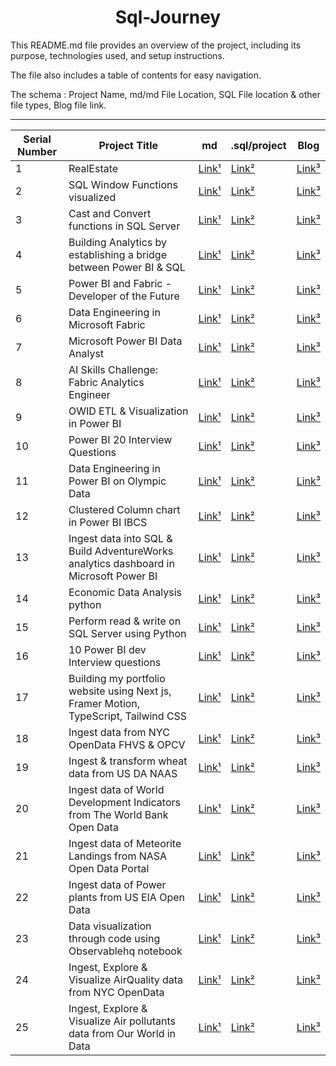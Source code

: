 <h1 style="text-align: center;">Sql-Journey</h1>

This README.md file provides an overview of the project, including its purpose, technologies used, and setup instructions. 

The file also includes a table of contents for easy navigation.

The schema : Project Name, md/md File Location, SQL File location & other file types, Blog file link.
<!-- 

| no | title | [Link¹](<>) | [Link²](<>) | [Link³](<>) |

 -->

---

| Serial Number | Project Title |md | .sql/project | Blog |
| --- | --- | --- | --- | --- |
| 1 | RealEstate | [Link¹](<>) | [Link²](<sql/RealEstate_Db_Desi_SQLQuery.sql>) | [Link³](<https://dheerajy1.hashnode.dev/database-design-project-for-real-estate>) |
| 2 | SQL Window Functions visualized | [Link¹](<>) | [Link²](<sql/windowfun.sql>) | [Link³](<https://dheerajy1.hashnode.dev/sql-window-functions-visualized>) |
| 3 | Cast and Convert functions in SQL Server | [Link¹](<md/3castnconvert.md>) | [Link²](<sql/castandconvert.sql>) | [Link³](<>) |
| 4 | Building Analytics by establishing a bridge between Power BI & SQL | [Link¹](<md/4bridgePowerBI&SQL.md>) | [Link²](<sql/chocolatesdbsqlfile.sql>) | [Link³](<https://dheerajy1.hashnode.dev/building-analytics-by-establishing-a-bridge-between-power-bi-sql>) |
| 5 | Power BI and Fabric - Developer of the Future | [Link¹](<md/5PowerBI&FabricDeveloper.md>) | [Link²](<>) | [Link³](<https://dheerajy1.hashnode.dev/power-bi-and-fabric-developer-of-the-future>) |
| 6 | Data Engineering in Microsoft Fabric | [Link¹](<md/6DataEngineeringinMSfabric.md>) | [Link²](<>) | [Link³](<https://dheerajy1.hashnode.dev/data-engineering-in-microsoft-fabric>) |
| 7 | Microsoft Power BI Data Analyst | [Link¹](<md/7MicrosoftPowerBIDatAnalyst.md>) | [Link²](<>) | [Link³](<https://dheerajy1.hashnode.dev/learning-microsoft-power-bi-data-analyst-course>) |
| 8 | AI Skills Challenge: Fabric Analytics Engineer | [Link¹](<md/8AISkillsChallengeFabricAnalyticsEngineer.md>) | [Link²](<>) | [Link³](<https://dheerajy1.hashnode.dev/ai-skills-challenge-fabric-analytics-engineer>) |
| 9 | OWID ETL  & Visualization in Power BI | [Link¹](<md/9OWIDETL&VisualizationinPowerBI.md>) | [Link²](<sql/Ourworldindataenergyconsmpbyworld.pbix>) | [Link³](<https://dheerajy1.hashnode.dev/owid-etl-visualization-in-power-bi>) |
| 10 | Power BI 20 Interview Questions | [Link¹](<md/10PowerBI20InterviewQuestions.md>) | [Link²](<>) | [Link³](<https://dheerajy1.hashnode.dev/power-bi-20-interview-questions>) |
| 11 | Data Engineering in Power BI on Olympic Data | [Link¹](<md/11DataEngineeringinPowerBIonOlympicData.md>) | [Link²](<>) | [Link³](<https://dheerajy1.hashnode.dev/data-engineering-in-power-bi-on-olympic-data>) |
| 12 | Clustered Column chart in Power BI IBCS | [Link¹](<md/12ClusteredColumnchartIBCS.md>) | [Link²](<>) | [Link³](<https://dheerajy1.hashnode.dev/clustered-column-chart-in-power-bi-ibcs>) |
| 13 | Ingest data into SQL & Build AdventureWorks analytics dashboard in Microsoft Power BI | [Link¹](<md/13Ingest data into SQL & Build AdventureWorks analytics.md>) | [Link²](<sql/AdventureWorks Dashboard MA PBI.sql>) | [Link³](<https://dheerajy1.hashnode.dev/ingest-data-into-sql-build-adventureworks-analytics-dashboard-in-microsoft-power-bi>) |
| 14 | Economic Data Analysis python | [Link¹](<md/14 Economic Data Analysis python.md>) | [Link²](<>) | [Link³](<https://dheerajy1.hashnode.dev/economic-data-analysis-project-with-python-pandas>) |
| 15 | Perform read & write on SQL Server using Python | [Link¹](<md/15-Perform-read-&-write-on-SQL-Server-using-Python.md>) | [Link²](<>) | [Link³](<https://dheerajy1.hashnode.dev/perform-read-write-on-sql-server-using-python>) |
| 16 | 10 Power BI dev Interview questions | [Link¹](<md/16-10-Power-BI-dev-Interview-questions.md>) | [Link²](<>) | [Link³](<https://dheerajy1.hashnode.dev/10-power-bi-dev-interview-questions>) |
| 17 | Building my portfolio website using Next js, Framer Motion, TypeScript, Tailwind CSS | [Link¹](<md/17-Building-my-portfolio-website-using-Next-js-Framer-Motion-TypeScript-Tailwind-CSS.md>) | [Link²](<project/dheeraj-portfolio-website>) | [Link³](<https://dheerajy1.hashnode.dev/building-my-portfolio-website-using-next-js-framer-motion-typescript-tailwind-css>) |
| 18 | Ingest data from NYC OpenData FHVS  & OPCV | [Link¹](<md/18-Ingest-data-from-NYC-OpenData-FHVS-&-OPCV.md>) | [Link²](<>) | [Link³](<https://dheerajy1.hashnode.dev/ingest-data-from-nyc-opendata-fhvs-opcv>) |
| 19 | Ingest & transform wheat data from US DA NAAS | [Link¹](<md/19-Ingest-&-transform-wheat-data-from-US-DA-NAAS.md>) | [Link²](<>) | [Link³](<https://dheerajy1.hashnode.dev/ingest-transform-wheat-data-from-us-da-naas>) |
| 20 | Ingest data of World Development Indicators from The World Bank Open Data | [Link¹](<md/20-Ingest-data-of-World-Development-Indicators-from-The-World-Bank-Open-Data.md>) | [Link²](<>) | [Link³](<https://dheerajy1.hashnode.dev/ingest-data-of-world-development-indicators-from-the-world-bank-open-data>) |
| 21 | Ingest data of Meteorite Landings from NASA Open Data Portal | [Link¹](<md/21-Ingest-data-of-Meteorite-Landings-from-NASA-Open-Data-Portal.md>) | [Link²](<>) | [Link³](<https://dheerajy1.hashnode.dev/ingest-data-of-meteorite-landings-from-nasa-open-data-portal>) |
| 22 | Ingest data of Power plants from US EIA Open  Data | [Link¹](<md/22-Ingest-data-of-Power-plants-from-US-EIA-Open-Data.md>) | [Link²](<>) | [Link³](<https://dheerajy1.hashnode.dev/ingest-data-of-power-plants-from-us-eia-open-data>) |
| 23 | Data visualization through code using Observablehq notebook | [Link¹](<md/23-Data-visualization-through-code-using-Observablehq-notebook.md>) | [Link²](<>) | [Link³](<https://dheerajy1.hashnode.dev/data-visualization-through-code-using-observablehq-notebook>) |
| 24 | Ingest, Explore & Visualize AirQuality data from NYC OpenData | [Link¹](<md/24-Ingest,-Explore-&-Visualize-AirQuality-data-from-NYC-OpenData.md>) | [Link²](<>) | [Link³](<https://dheerajy1.hashnode.dev/ingest-explore-visualize-airquality-data-from-nyc-opendata>) |
| 25 | Ingest, Explore & Visualize Air pollutants data from Our World in Data | [Link¹](<md/25-Ingest,-Explore-&-Visualize-Air-pollutants-data-from-Our-World-in-Data.md>) | [Link²](<>) | [Link³](<>) |

